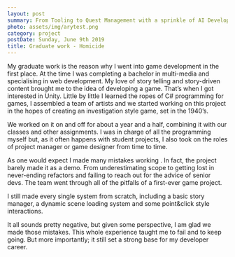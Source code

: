 ```yaml
---
layout: post
summary: From Tooling to Quest Management with a sprinkle of AI Developement and UI integration, I have worked on many tasks during my time at eXiin ! 
photo: assets/img/arytest.png
category: project
postDate: Sunday, June 9th 2019
title: Graduate work - Homicide
---
```

My graduate work is the reason why I went into game development in the first place. At the time I was completing a bachelor in multi-media and specialising in web development. My love of story telling and story-driven content brought me to the idea of developing a game. That’s when I got interested in Unity. Little by little I learned the ropes of C# programming for games, I assembled a team of artists and we started working on this project in the hopes of creating an investigation style game, set in the 1940’s. 

We worked on it on and off for about a year and a half, combining it with our classes and other assignments. 
I was in charge of all the programming myself but, as it often happens with student projects, I also took on the roles of project manager or game designer from time to time. 

As one would expect I made many mistakes working . In fact, the project barely made it as a demo. 
From underestimating scope to getting lost in never-ending refactors and failing to reach out for the advice of senior devs. The team went through all of the pitfalls of a first-ever game project. 

I still made every single system from scratch, including a basic story manager, a dynamic scene loading system and some point&click style interactions. 

It all sounds pretty negative, but given some perspective, I am glad we made those mistakes. This whole experience taught me to fail and to keep going. But more importantly; it still set a strong base for my developer career. 